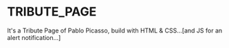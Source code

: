 # TRIBUTE_PAGE
It's  a Tribute Page of Pablo Picasso, build with HTML &amp; CSS...[and JS for an alert notification...]
